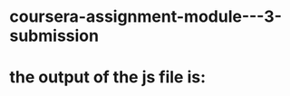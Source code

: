 # coursera-assignment-module---3-submission


<!DOCTYPE html>
<html>
<head>
	<h1>the output of the js file is:</h1>
	<meta charset = "utf-8">
	<title>assignment module - 2</title>
	<script src = "assignment module - 3"></script>
</head>
<body>

</body>
</html>
